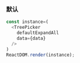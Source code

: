### 默认

<!--start-code-->
```js
const instance=(
  <TreePicker
    defaultExpandAll
    data={data}
  />
)
ReactDOM.render(instance);
```
<!--end-code-->